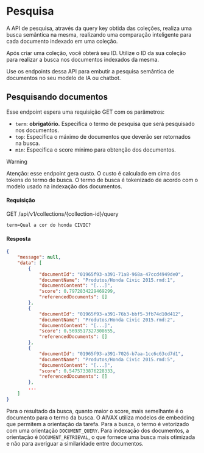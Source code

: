 # Pesquisa

A API de pesquisa, através da query key obtida das coleções, realiza uma busca semântica na mesma, realizando uma comparação inteligente para cada documento indexado em uma coleção.

Após criar uma coleção, você obterá seu ID. Utilize o ID da sua coleção para realizar a busca nos documentos indexados da mesma.

Use os endpoints dessa API para embutir a pesquisa semântica de documentos no seu modelo de IA ou chatbot.

## Pesquisando documentos

Esse endpoint espera uma requisição GET com os parâmetros:

- `term`: **obrigatório.** Especifica o termo de pesquisa que será pesquisado nos documentos.
- `top`: Especifica o máximo de documentos que deverão ser retornados na busca.
- `min`: Especifica o score mínimo para obtenção dos documentos.

> [!WARNING]
>
> Atenção: esse endpoint gera custo. O custo é calculado em cima dos tokens do termo de busca. O termo de busca é tokenizado de acordo com o modelo usado na indexação dos documentos.

#### Requisição

<div class="request-item post">
    <span>GET</span>
    <span>
        /api/v1/collections/<span>{collection-id}</span>/query
    </span>
</div>

```text
term=Qual a cor do honda CIVIC?
```

#### Resposta

```json
{
    "message": null,
    "data": [
        {
            "documentId": "01965f93-a391-71a8-968a-47ccd4949de0",
            "documentName": "Produtos/Honda Civic 2015.rmd:1",
            "documentContent": "[...]",
            "score": 0.7972834229469299,
            "referencedDocuments": []
        },
        {
            "documentId": "01965f93-a391-76b3-bbf5-3fb74d10d412",
            "documentName": "Produtos/Honda Civic 2015.rmd:2",
            "documentContent": "[...]",
            "score": 0.5693517327308655,
            "referencedDocuments": []
        },
        {
            "documentId": "01965f93-a391-7026-b7aa-1cc6c63cd7d1",
            "documentName": "Produtos/Honda Civic 2015.rmd:5",
            "documentContent": "[...]",
            "score": 0.5475733876228333,
            "referencedDocuments": []
        },
        ...
    ]
}
```

Para o resultado da busca, quanto maior o score, mais semelhante é o documento para o termo da busca. O AIVAX utiliza modelos de embedding que permitem a orientação da tarefa. Para a busca, o termo é vetorizado com uma orientação `DOCUMENT_QUERY`. Para indexação dos documentos, a orientação é `DOCUMENT_RETRIEVAL`, o que fornece uma busca mais otimizada e não para averiguar a similaridade entre documentos.